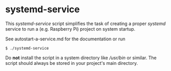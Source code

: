 
# systemd-service

This _systemd-service_ script simplifies the task of creating a proper
_systemd_ service to run a (e.g. Raspberry Pi) project on system
startup.

See autostart-a-service.md for the documentation or run

    $ ./systemd-service

Do **not** install the script in a system directory like _/usr/bin_ or
similar.  The script should always be stored in your project's main
directory.

